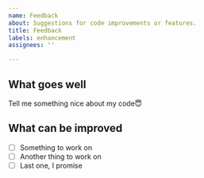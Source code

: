 ```yaml
---
name: Feedback
about: Suggestions for code improvements or features.
title: Feedback
labels: enhancement
assignees: ''

---
```


## What goes well
Tell me something nice about my code😇

## What can be improved
- [ ] Something to work on
- [ ] Another thing to work on
- [ ] Last one, I promise
